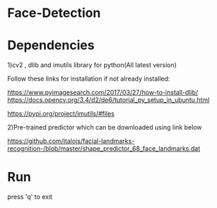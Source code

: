 # Face-Detection


# Dependencies


1)cv2 , dlib and imutils library for python(All latest version)

Follow these links for installation if not already installed:

https://www.pyimagesearch.com/2017/03/27/how-to-install-dlib/
https://docs.opencv.org/3.4/d2/de6/tutorial_py_setup_in_ubuntu.html

https://pypi.org/project/imutils/#files




2)Pre-trained predictor which can be downloaded using link below


https://github.com/italojs/facial-landmarks-recognition-/blob/master/shape_predictor_68_face_landmarks.dat


# Run

press 'q' to exit
